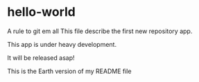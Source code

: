 # hello-world
A rule to git em all
This file describe the first new repository app.

This app is under heavy development.

It will be released asap!

This is the Earth version of my README file
